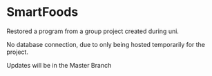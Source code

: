 # SmartFoods

Restored a program from a group project created during uni.

No database connection, due to only being hosted temporarily for the project.

Updates will be in the Master Branch
